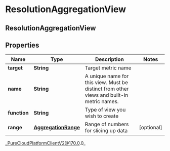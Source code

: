 # ResolutionAggregationView

## ResolutionAggregationView

## Properties

|Name | Type | Description | Notes|
|------------ | ------------- | ------------- | -------------|
| **target** | **String** | Target metric name | |
| **name** | **String** | A unique name for this view. Must be distinct from other views and built-in metric names. | |
| **function** | **String** | Type of view you wish to create | |
| **range** | [**AggregationRange**](AggregationRange) | Range of numbers for slicing up data | [optional] |



_PureCloudPlatformClientV2@170.0.0_
